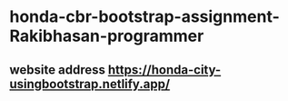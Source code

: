 # honda-cbr-bootstrap-assignment-Rakibhasan-programmer

## website address https://honda-city-usingbootstrap.netlify.app/
